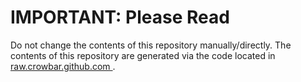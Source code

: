 # IMPORTANT: Please Read

Do not change the contents of this repository manually/directly. The contents of this repository are generated via the code located in [ raw.crowbar.github.com ]( https://github.com/crowbar/raw.crowbar.github.com#how-to-generate-crowbargithubcom-site ).
